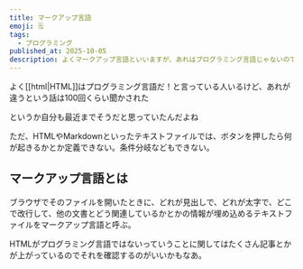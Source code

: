 ```yaml
---
title: マークアップ言語
emoji: 🗒️
tags:
  - プログラミング
published_at: 2025-10-05
description: よくマークアップ言語といいますが、あれはプログラミング言語じゃないのでしょうか？
---
```

よく[[html|HTML]]はプログラミング言語だ！と言っている人いるけど、あれが違うという話は100回くらい聞かされた

というか自分も最近までそうだと思っていたんだよね

ただ、HTMLやMarkdownといったテキストファイルでは、ボタンを押したら何が起きるかとか定義できない。条件分岐などもできない。

## マークアップ言語とは
ブラウザでそのファイルを開いたときに、どれが見出しで、どれが太字で、どこで改行して、他の文書とどう関連しているかとかの情報が埋め込めるテキストファイルをマークアップ言語と呼ぶ。

HTMLがプログラミング言語ではないっていうことに関してはたくさん記事とかが上がっているのでそれを確認するのがいいかもなあ。

